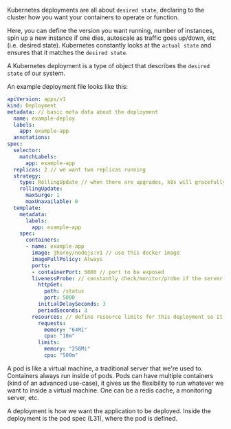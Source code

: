 Kubernetes deployments are all about `desired state`, declaring to the cluster how you want your containers to operate or function.

Here, you can define the version you want running, number of instances, spin up a new instance if one dies, autoscale as traffic goes up/down, etc (i.e. desired state). Kubernetes constantly looks at the `actual state` and ensures that it matches the `desired state`.

A Kubernetes deployment is a type of object that describes the `desired state` of our system.

An example deployment file looks like this:

```yaml
apiVersion: apps/v1
kind: Deployment
metadata: // basic meta data about the deployment
  name: example-deploy
  labels:
    app: example-app
  annotations:
spec:
  selector:
    matchLabels:
      app: example-app
  replicas: 2 // we want two replicas running
  strategy:
    type: RollingUpdate // when there are upgrades, k8s will gracefully roll it out
    rollingUpdate:
      maxSurge: 1
      maxUnavailable: 0
  template:
    metadata:
      labels:
        app: example-app
    spec:
      containers:
      - name: example-app
        image: jherey/nodejs:v1 // use this docker image
        imagePullPolicy: Always
        ports:
        - containerPort: 5000 // port to be exposed
        livenessProbe: // constantly check/monitor/probe if the server is up
          httpGet:
            path: /status
            port: 5000
          initialDelaySeconds: 3
          periodSeconds: 3
        resources: // define resource limits for this deployment so it doesn't use too much/all resources
          requests:
            memory: "64Mi"
            cpu: "10m"
          limits:
            memory: "256Mi"
            cpu: "500m"

```

A pod is like a virtual machine, a traditional server that we're used to. Containers always run inside of pods. Pods can have multiple containers (kind of an advanced use-case), it gives us the flexibility to run whatever we want to inside a virtual machine. One can be a redis cache, a monitoring server, etc.

A deployment is how we want the application to be deployed. Inside the deployment is the pod spec (L31), where the pod is defined.

